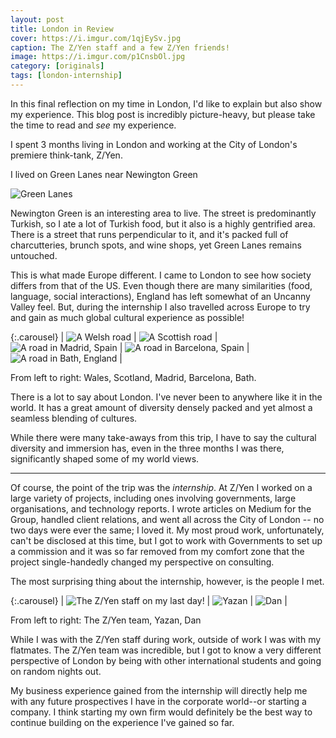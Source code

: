 ```yaml
---
layout: post
title: London in Review
cover: https://i.imgur.com/1qjEySv.jpg
caption: The Z/Yen staff and a few Z/Yen friends!
image: https://i.imgur.com/p1CnsbOl.jpg
category: [originals]
tags: [london-internship]
---
```


In this final reflection on my time in London, I'd like to explain but also show my experience. This blog post is incredibly picture-heavy, but please take the time to read and *see* my experience.

I spent 3 months living in London and working at the City of London's premiere think-tank, Z/Yen.

I lived on Green Lanes near Newington Green

![Green Lanes](https://i.imgur.com/tIVpyTbh.jpg)

Newington Green is an interesting area to live. The street is predominantly Turkish, so I ate a lot of Turkish food, but it also is a highly gentrified area. There is a street that runs perpendicular to it, and it's packed full of charcutteries, brunch spots, and wine shops, yet Green Lanes remains untouched.

This is what made Europe different. I came to London to see how society differs from that of the US. Even though there are many similarities (food, language, social interactions), England has left somewhat of an Uncanny Valley feel. But, during the internship I also travelled across Europe to try and gain as much global cultural experience as possible!

{:.carousel}
| ![A Welsh road](https://i.imgur.com/HkPVaQ3l.jpg) | ![A Scottish road](https://i.imgur.com/j5nqz7Wl.jpg) | ![A road in Madrid, Spain](https://i.imgur.com/irsiQCql.jpg) | ![A road in Barcelona, Spain](https://i.imgur.com/I1OuYYrl.jpg) | ![A road in Bath, England](https://i.imgur.com/JBMljnul.jpg) |

<p class="caption">From left to right: Wales, Scotland, Madrid, Barcelona, Bath.</p>


There is a lot to say about London. I've never been to anywhere like it in the world. It has a great amount of diversity densely packed and yet almost a seamless blending of cultures.

While there were many take-aways from this trip, I have to say the cultural diversity and immersion has, even in the three months I was there, significantly shaped some of my world views. 

<hr>

Of course, the point of the trip was the _internship_. At Z/Yen I worked on a large variety of projects, including ones involving governments, large organisations, and technology reports. I wrote articles on Medium for the Group, handled client relations, and went all across the City of London -- no two days were ever the same; I loved it. My most proud work, unfortunately, can't be disclosed at this time, but I got to work with Governments to set up a commission and it was so far removed from my comfort zone that the project single-handedly changed my perspective on consulting.

The most surprising thing about the internship, however, is the people I met.

{:.carousel}
| ![The Z/Yen staff on my last day!](https://i.imgur.com/VzB9CzUl.jpg) | ![Yazan](https://i.imgur.com/SR1c12ul.jpg) | ![Dan](https://i.imgur.com/6Nsa1Ybl.jpg) |

<p class="caption">From left to right: The Z/Yen team, Yazan, Dan</p>

While I was with the Z/Yen staff during work, outside of work I was with my flatmates. The Z/Yen team was incredible, but I got to know a very different perspective of London by being with other international students and going on random nights out.

My business experience gained from the internship will directly help me with any future prospectives I have in the corporate world--or starting a company. I think starting my own firm would definitely be the best way to continue building on the experience I've gained so far.